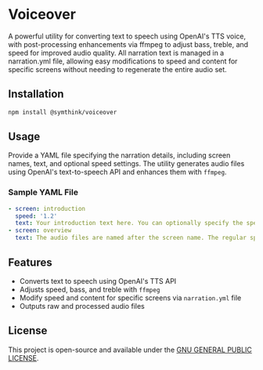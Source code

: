 # Voiceover

A powerful utility for converting text to speech using OpenAI's TTS voice, with post-processing enhancements via ffmpeg to adjust bass, treble, and speed for improved audio quality. All narration text is managed in a narration.yml file, allowing easy modifications to speed and content for specific screens without needing to regenerate the entire audio set.

## Installation

```sh
npm install @symthink/voiceover
```

## Usage

Provide a YAML file specifying the narration details, including screen names, text, and optional speed settings. The utility generates audio files using OpenAI's text-to-speech API and enhances them with `ffmpeg`.

### Sample YAML File

```yaml
- screen: introduction
  speed: '1.2'
  text: Your introduction text here. You can optionally specify the speed. It defaults to 1.3.
- screen: overview
  text: The audio files are named after the screen name. The regular speed file produced from the OpenAI text-to-speech API is stored in the "audio" folder. Then, the "ffmpeg" utility is used to adjust the speed while boosting bass and reducing the treble slightly to enhance voice quality at the higher speed. The post-processed file is then stored under "audio-processed".
```

## Features

- Converts text to speech using OpenAI's TTS API
- Adjusts speed, bass, and treble with `ffmpeg`
- Modify speed and content for specific screens via `narration.yml` file
- Outputs raw and processed audio files

## License

This project is open-source and available under the [GNU GENERAL PUBLIC LICENSE](LICENSE).

